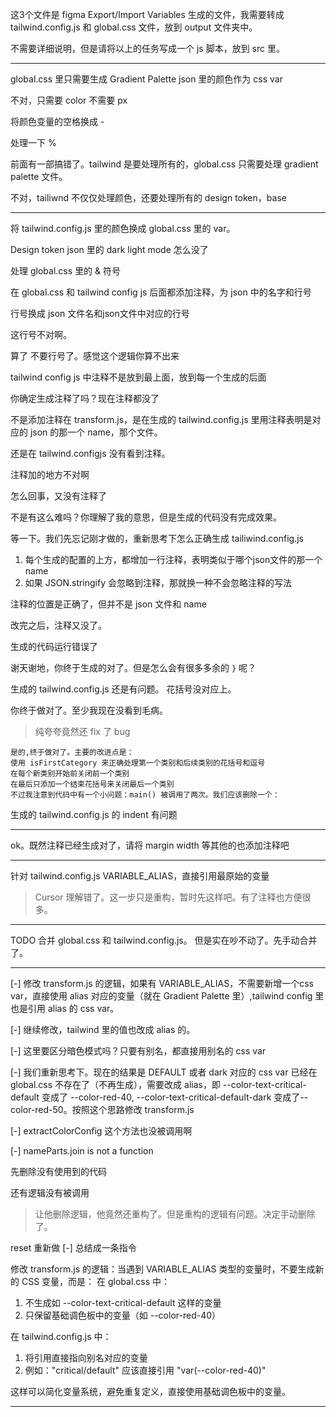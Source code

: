 这3个文件是 figma Export/Import Variables 生成的文件，我需要转成 tailwind.config.js 和 global.css 文件，放到 output 文件夹中。

不需要详细说明，但是请将以上的任务写成一个 js 脚本，放到 src 里。

---

global.css 里只需要生成 Gradient Palette json 里的颜色作为 css var

不对，只需要 color 不需要 px 

将颜色变量的空格换成 -

处理一下 %

前面有一部搞错了。tailwind 是要处理所有的，global.css 只需要处理 gradient palette 文件。 

不对，tailiwnd 不仅仅处理颜色，还要处理所有的 design token，base

---

将 tailwind.config.js 里的颜色换成 global.css 里的 var。

Design token json 里的 dark light mode 怎么没了

处理 global.css 里的 & 符号

在 global.css 和 tailwind config js 后面都添加注释，为 json 中的名字和行号

行号换成 json 文件名和json文件中对应的行号

这行号不对啊。

算了 不要行号了。感觉这个逻辑你算不出来

tailwind config js  中注释不是放到最上面，放到每一个生成的后面

你确定生成注释了吗？现在注释都没了

不是添加注释在 transform.js，是在生成的 tailwind.config.js 里用注释表明是对应的 json 的那一个 name，那个文件。

还是在 tailwind.configjs 没有看到注释。

注释加的地方不对啊

怎么回事，又没有注释了

不是有这么难吗？你理解了我的意思，但是生成的代码没有完成效果。

等一下。我们先忘记刚才做的，重新思考下怎么正确生成 tailiwind.config.js
1. 每个生成的配置的上方，都增加一行注释，表明类似于哪个json文件的那一个 name
2. 如果 JSON.stringify 会忽略到注释，那就换一种不会忽略注释的写法

注释的位置是正确了，但并不是 json 文件和 name 

改完之后，注释又没了。

生成的代码运行错误了 

谢天谢地，你终于生成的对了。但是怎么会有很多多余的 `}` 呢？

生成的 tailwind.config.js 还是有问题。 花括号没对应上。

你终于做对了。至少我现在没看到毛病。
> 纯夸夸竟然还 fix 了 bug

```
是的,终于做对了。主要的改进点是：
使用 isFirstCategory 来正确处理第一个类别和后续类别的花括号和逗号
在每个新类别开始前关闭前一个类别
在最后只添加一个结束花括号来关闭最后一个类别
不过我注意到代码中有一个小问题：main() 被调用了两次。我们应该删除一个：
```

生成的 tailwind.config.js 的 indent 有问题

---

ok。既然注释已经生成对了，请将 margin  width 等其他的也添加注释吧

---

<REVERT> 针对 tailwind.config.js VARIABLE_ALIAS，直接引用最原始的变量
> Cursor 理解错了。这一步只是重构，暂时先这样吧。有了注释也方便很多。

---

TODO
合并 global.css 和 tailwind.config.js。
但是实在吵不动了。先手动合并了。

---


[-] 修改 transform.js 的逻辑，如果有 VARIABLE_ALIAS，不需要新增一个css var，直接使用 alias 对应的变量（就在 Gradient Palette 里）,tailwind config 里也是引用 alias 的 css var。

[-] 继续修改，tailwind 里的值也改成 alias 的。

[-] 这里要区分暗色模式吗？只要有别名，都直接用别名的 css var

[-] 我们重新思考下。现在的结果是 DEFAULT 或者 dark 对应的 css var 已经在 global.css 不存在了（不再生成），需要改成 alias，即 --color-text-critical-default 变成了 --color-red-40, --color-text-critical-default-dark 变成了--color-red-50。按照这个思路修改 transform.js

[-] extractColorConfig 这个方法也没被调用啊

[-] nameParts.join is not a function

先删除没有使用到的代码

还有逻辑没有被调用

> 让他删除逻辑，他竟然还重构了。但是重构的逻辑有问题。决定手动删除了。

reset 重新做 [-] 总结成一条指令

修改 transform.js 的逻辑：当遇到 VARIABLE_ALIAS 类型的变量时，不要生成新的 CSS 变量，而是：
在 global.css 中：
1. 不生成如 --color-text-critical-default 这样的变量
2. 只保留基础调色板中的变量（如 --color-red-40）

在 tailwind.config.js 中：
1. 将引用直接指向别名对应的变量
2. 例如："critical/default" 应该直接引用 "var(--color-red-40)"

这样可以简化变量系统，避免重复定义，直接使用基础调色板中的变量。

---

